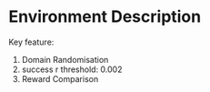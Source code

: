 # Environment Description

Key feature:
1. Domain Randomisation
2. success r threshold: 0.002 
3. Reward Comparison